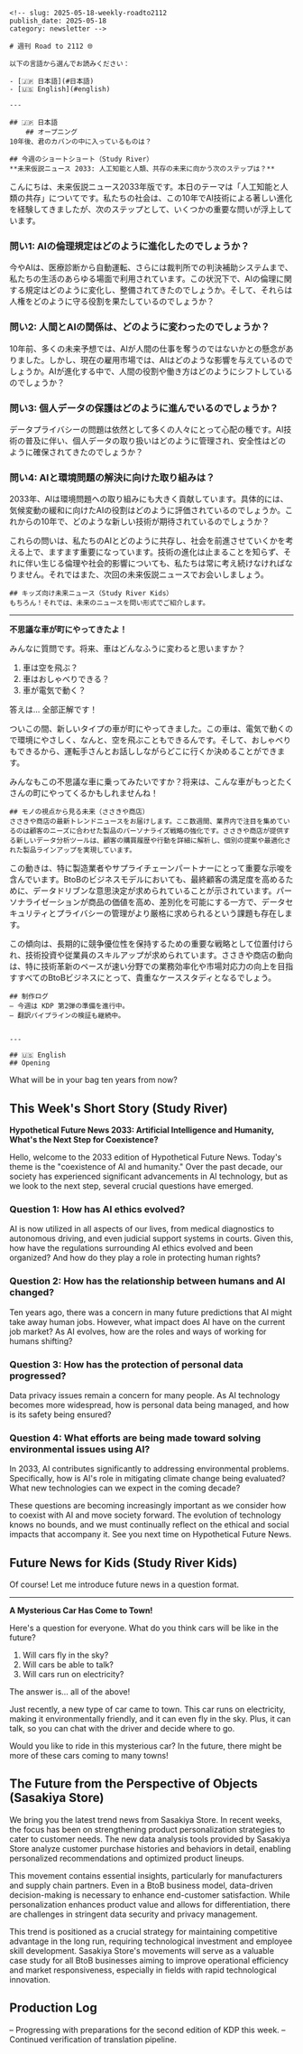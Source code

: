     <!-- slug: 2025-05-18-weekly-roadto2112
    publish_date: 2025-05-18
    category: newsletter -->

    # 週刊 Road to 2112 🌐

    以下の言語から選んでお読みください：

    - [🇯🇵 日本語](#日本語)
    - [🇺🇸 English](#english)

    ---

    ## 🇯🇵 日本語
        ## オープニング
    10年後、君のカバンの中に入っているものは？

    ## 今週のショートショート（Study River）
    **未来仮説ニュース 2033: 人工知能と人類、共存の未来に向かう次のステップは？**

こんにちは、未来仮説ニュース2033年版です。本日のテーマは「人工知能と人類の共存」についてです。私たちの社会は、この10年でAI技術による著しい進化を経験してきましたが、次のステップとして、いくつかの重要な問いが浮上しています。

### 問い1: AIの倫理規定はどのように進化したのでしょうか？

今やAIは、医療診断から自動運転、さらには裁判所での判決補助システムまで、私たちの生活のあらゆる場面で利用されています。この状況下で、AIの倫理に関する規定はどのように変化し、整備されてきたのでしょうか。そして、それらは人権をどのように守る役割を果たしているのでしょうか？

### 問い2: 人間とAIの関係は、どのように変わったのでしょうか？

10年前、多くの未来予想では、AIが人間の仕事を奪うのではないかとの懸念がありました。しかし、現在の雇用市場では、AIはどのような影響を与えているのでしょうか。AIが進化する中で、人間の役割や働き方はどのようにシフトしているのでしょうか？

### 問い3: 個人データの保護はどのように進んでいるのでしょうか？

データプライバシーの問題は依然として多くの人々にとって心配の種です。AI技術の普及に伴い、個人データの取り扱いはどのように管理され、安全性はどのように確保されてきたのでしょうか？

### 問い4: AIと環境問題の解決に向けた取り組みは？

2033年、AIは環境問題への取り組みにも大きく貢献しています。具体的には、気候変動の緩和に向けたAIの役割はどのように評価されているのでしょうか。これからの10年で、どのような新しい技術が期待されているのでしょうか？

これらの問いは、私たちのAIとどのように共存し、社会を前進させていくかを考える上で、ますます重要になっています。技術の進化は止まることを知らず、それに伴い生じる倫理や社会的影響についても、私たちは常に考え続けなければなりません。それではまた、次回の未来仮説ニュースでお会いしましょう。

    ## キッズ向け未来ニュース（Study River Kids）
    もちろん！それでは、未来のニュースを問い形式でご紹介します。

---

**不思議な車が町にやってきたよ！**

みんなに質問です。将来、車はどんなふうに変わると思いますか？

1. 車は空を飛ぶ？
2. 車はおしゃべりできる？
3. 車が電気で動く？

答えは… 全部正解です！

ついこの間、新しいタイプの車が町にやってきました。この車は、電気で動くので環境にやさしく、なんと、空を飛ぶこともできるんです。そして、おしゃべりもできるから、運転手さんとお話ししながらどこに行くか決めることができます。

みんなもこの不思議な車に乗ってみたいですか？将来は、こんな車がもっとたくさんの町にやってくるかもしれませんね！

    ## モノの視点から見る未来（ささきや商店）
    ささきや商店の最新トレンドニュースをお届けします。ここ数週間、業界内で注目を集めているのは顧客のニーズに合わせた製品のパーソナライズ戦略の強化です。ささきや商店が提供する新しいデータ分析ツールは、顧客の購買履歴や行動を詳細に解析し、個別の提案や最適化された製品ラインアップを実現しています。

この動きは、特に製造業者やサプライチェーンパートナーにとって重要な示唆を含んでいます。BtoBのビジネスモデルにおいても、最終顧客の満足度を高めるために、データドリブンな意思決定が求められていることが示されています。パーソナライゼーションが商品の価値を高め、差別化を可能にする一方で、データセキュリティとプライバシーの管理がより厳格に求められるという課題も存在します。

この傾向は、長期的に競争優位性を保持するための重要な戦略として位置付けられ、技術投資や従業員のスキルアップが求められています。ささきや商店の動向は、特に技術革新のペースが速い分野での業務効率化や市場対応力の向上を目指すすべてのBtoBビジネスにとって、貴重なケーススタディとなるでしょう。

    ## 制作ログ
    – 今週は KDP 第2弾の準備を進行中。
    – 翻訳パイプラインの検証も継続中。


    ---

    ## 🇺🇸 English
    ## Opening
What will be in your bag ten years from now?

## This Week's Short Story (Study River)
**Hypothetical Future News 2033: Artificial Intelligence and Humanity, What's the Next Step for Coexistence?**

Hello, welcome to the 2033 edition of Hypothetical Future News. Today's theme is the "coexistence of AI and humanity." Over the past decade, our society has experienced significant advancements in AI technology, but as we look to the next step, several crucial questions have emerged.

### Question 1: How has AI ethics evolved?

AI is now utilized in all aspects of our lives, from medical diagnostics to autonomous driving, and even judicial support systems in courts. Given this, how have the regulations surrounding AI ethics evolved and been organized? And how do they play a role in protecting human rights?

### Question 2: How has the relationship between humans and AI changed?

Ten years ago, there was a concern in many future predictions that AI might take away human jobs. However, what impact does AI have on the current job market? As AI evolves, how are the roles and ways of working for humans shifting?

### Question 3: How has the protection of personal data progressed?

Data privacy issues remain a concern for many people. As AI technology becomes more widespread, how is personal data being managed, and how is its safety being ensured?

### Question 4: What efforts are being made toward solving environmental issues using AI?

In 2033, AI contributes significantly to addressing environmental problems. Specifically, how is AI's role in mitigating climate change being evaluated? What new technologies can we expect in the coming decade?

These questions are becoming increasingly important as we consider how to coexist with AI and move society forward. The evolution of technology knows no bounds, and we must continually reflect on the ethical and social impacts that accompany it. See you next time on Hypothetical Future News.

## Future News for Kids (Study River Kids)
Of course! Let me introduce future news in a question format.

---

**A Mysterious Car Has Come to Town!**

Here's a question for everyone. What do you think cars will be like in the future?

1. Will cars fly in the sky?
2. Will cars be able to talk?
3. Will cars run on electricity?

The answer is... all of the above!

Just recently, a new type of car came to town. This car runs on electricity, making it environmentally friendly, and it can even fly in the sky. Plus, it can talk, so you can chat with the driver and decide where to go.

Would you like to ride in this mysterious car? In the future, there might be more of these cars coming to many towns!

## The Future from the Perspective of Objects (Sasakiya Store)
We bring you the latest trend news from Sasakiya Store. In recent weeks, the focus has been on strengthening product personalization strategies to cater to customer needs. The new data analysis tools provided by Sasakiya Store analyze customer purchase histories and behaviors in detail, enabling personalized recommendations and optimized product lineups.

This movement contains essential insights, particularly for manufacturers and supply chain partners. Even in a BtoB business model, data-driven decision-making is necessary to enhance end-customer satisfaction. While personalization enhances product value and allows for differentiation, there are challenges in stringent data security and privacy management.

This trend is positioned as a crucial strategy for maintaining competitive advantage in the long run, requiring technological investment and employee skill development. Sasakiya Store's movements will serve as a valuable case study for all BtoB businesses aiming to improve operational efficiency and market responsiveness, especially in fields with rapid technological innovation.

## Production Log
– Progressing with preparations for the second edition of KDP this week.
– Continued verification of translation pipeline.
